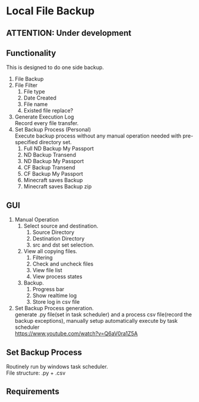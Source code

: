 # Local File Backup
## ATTENTION: Under development
## Functionality
This is designed to do one side backup.
1. File Backup
2. File Filter
   1. File type
   2. Date Created
   3. File name
   4. Existed file replace?
3. Generate Execution Log</br>
	Record every file transfer.
4. Set Backup Process (Personal)</br>
	Execute backup process without any manual operation needed with pre-specified directory set.
	1. Full ND Backup My Passport
	2. ND Backup Transend
	3. ND Backup My Passport
	4. CF Backup Transend
	5. CF Backup My Passport
	6. Minecraft saves Backup
	7. Minecraft saves Backup zip
## GUI
1. Manual Operation
	1. Select source and destination.
	   1. Source Directory
	   2. Destination Directory
	   3. src and dst set selection.
	2. View all copying files.
	   1. Filtering
	   2. Check and uncheck files
	   3. View file list
	   4. View process states
	3. Backup.
	   1. Progress bar
	   2. Show realtime log
	   3. Store log in csv file
2. Set Backup Process generation.</br>
   generate .py file(set in task scheduler) and a process csv file(record the backup exceptions), manually setup automatically execute by task scheduler</br>
   https://www.youtube.com/watch?v=Q6aV0ra1Z5A
## Set Backup Process
Routinely run by windows task scheduler. </br>
File structure: .py + .csv
## Requirements
